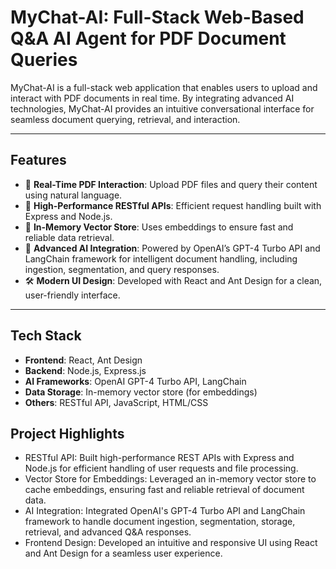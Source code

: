 # MyChat-AI: Full-Stack Web-Based Q&A AI Agent for PDF Document Queries

MyChat-AI is a full-stack web application that enables users to upload and interact with PDF documents in real time. By integrating advanced AI technologies, MyChat-AI provides an intuitive conversational interface for seamless document querying, retrieval, and interaction.

---

## Features

- 🌟 **Real-Time PDF Interaction**: Upload PDF files and query their content using natural language.
- 🚀 **High-Performance RESTful APIs**: Efficient request handling built with Express and Node.js.
- 💾 **In-Memory Vector Store**: Uses embeddings to ensure fast and reliable data retrieval.
- 🤖 **Advanced AI Integration**: Powered by OpenAI’s GPT-4 Turbo API and LangChain framework for intelligent document handling, including ingestion, segmentation, and query responses.
- 🛠️ **Modern UI Design**: Developed with React and Ant Design for a clean, user-friendly interface.

---

## Tech Stack

- **Frontend**: React, Ant Design
- **Backend**: Node.js, Express.js
- **AI Frameworks**: OpenAI GPT-4 Turbo API, LangChain
- **Data Storage**: In-memory vector store (for embeddings)
- **Others**: RESTful API, JavaScript, HTML/CSS

## Project Highlights

- RESTful API: Built high-performance REST APIs with Express and Node.js for efficient handling of user requests and file processing.
- Vector Store for Embeddings: Leveraged an in-memory vector store to cache embeddings, ensuring fast and reliable retrieval of document data.
- AI Integration: Integrated OpenAI's GPT-4 Turbo API and LangChain framework to handle document ingestion, segmentation, storage, retrieval, and advanced Q&A responses.
- Frontend Design: Developed an intuitive and responsive UI using React and Ant Design for a seamless user experience.
